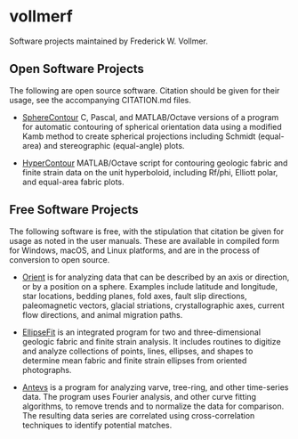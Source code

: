 # vollmerf

Software projects maintained by Frederick W. Vollmer.

## Open Software Projects

The following are open source software. Citation should be given for their usage, see the accompanying CITATION.md files. 

* [SphereContour](https://vollmerf.github.io/spherecontour/) C, Pascal, and MATLAB/Octave versions of a program for automatic contouring of spherical orientation data using a modified Kamb method to create spherical projections including Schmidt (equal-area) and stereographic (equal-angle) plots. 

* [HyperContour](https://vollmerf.github.io/hypercontour/) MATLAB/Octave script for contouring geologic fabric and finite strain data on the unit hyperboloid, including Rf/phi, Elliott polar, and equal-area fabric plots. 

## Free Software Projects

The following software is free, with the stipulation that citation be given for usage as noted in the user manuals. These are available in compiled form for Windows, macOS, and Linux platforms, and are in the process of conversion to open source.

* [Orient](https://www.frederickvollmer.com/orient/) is for analyzing data that can be described by an axis or direction, or by a position on a sphere. Examples include latitude and longitude, star locations, bedding planes, fold axes, fault slip directions, paleomagnetic vectors, glacial striations, crystallographic axes, current flow directions, and animal migration paths.

* [EllipseFit](https://www.frederickvollmer.com/ellipsefit/) is an integrated program for two and three-dimensional geologic fabric and finite strain analysis. It includes routines to digitize and analyze collections of points, lines, ellipses, and shapes to determine mean fabric and finite strain ellipses from oriented photographs.

* [Antevs](https://www.frederickvollmer.com/antevs/) is a program for analyzing varve, tree-ring, and other time-series data. The program uses Fourier analysis, and other curve fitting algorithms, to remove trends and to normalize the data for comparison. The resulting data series are correlated using cross-correlation techniques to identify potential matches.  
